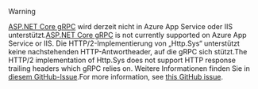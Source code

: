 > [!WARNING]
> <span data-ttu-id="fc962-101">[ASP.NET Core gRPC](xref:grpc/index) wird derzeit nicht in Azure App Service oder IIS unterstützt.</span><span class="sxs-lookup"><span data-stu-id="fc962-101">[ASP.NET Core gRPC](xref:grpc/index) is not currently supported on Azure App Service or IIS.</span></span> <span data-ttu-id="fc962-102">Die HTTP/2-Implementierung von „Http.Sys“ unterstützt keine nachstehenden HTTP-Antwortheader, auf die gRPC sich stützt.</span><span class="sxs-lookup"><span data-stu-id="fc962-102">The HTTP/2 implementation of Http.Sys does not support HTTP response trailing headers which gRPC relies on.</span></span> <span data-ttu-id="fc962-103">Weitere Informationen finden Sie in [diesem GitHub-Issue](https://github.com/dotnet/AspNetCore/issues/9020).</span><span class="sxs-lookup"><span data-stu-id="fc962-103">For more information, see [this GitHub issue](https://github.com/dotnet/AspNetCore/issues/9020).</span></span>
